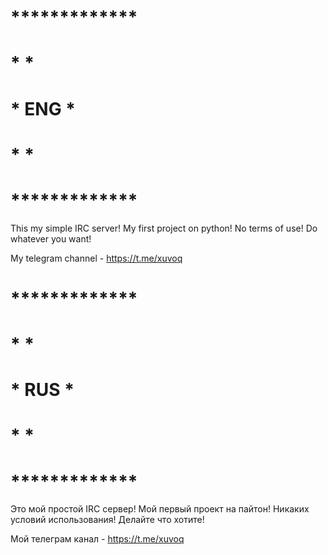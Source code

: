 # *************
# *           *
# *    ENG    *
# *           *
# *************

This my simple IRC server!
My first project on python!
No terms of use! Do whatever you want!

My telegram channel - https://t.me/xuvoq

# *************
# *           *
# *    RUS    *
# *           *
# *************

Это мой простой IRC сервер!
Мой первый проект на пайтон!
Никаких условий использования! Делайте что хотите!

Мой телеграм канал - https://t.me/xuvoq
